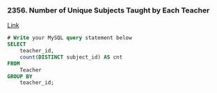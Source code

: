 ### 2356. Number of Unique Subjects Taught by Each Teacher

[Link]()

```sql
# Write your MySQL query statement below
SELECT
    teacher_id,
    count(DISTINCT subject_id) AS cnt
FROM
    Teacher
GROUP BY
    teacher_id;

```
